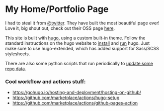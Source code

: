 # My Home/Portfolio Page

I had to steal it from [@twitter](https://github.com/twitter/opensource-website). They have built the most beautiful page ever! Love it, big shout out, check out their OSS page [here](https://opensource.twitter.dev).

This site is built with [hugo], using a custom built-in theme.  Follow the
standard instructions on the hugo website to [install] and [run] hugo.  Just
make sure to use hugo-extended, which has added support for Sass/SCSS
stylesheets.

There are also some python scripts that run periodically to [update some repo
data].

[hugo]: https://gohugo.io/
[install]: https://gohugo.io/getting-started/installing/
[run]: https://gohugo.io/getting-started/usage/
[update some repo data]: ./.github/workflows/update-data.yml


### Cool workflow and actions stuff:
- https://gohugo.io/hosting-and-deployment/hosting-on-github/
- https://github.com/marketplace/actions/hugo-setup
- https://github.com/marketplace/actions/github-pages-action
